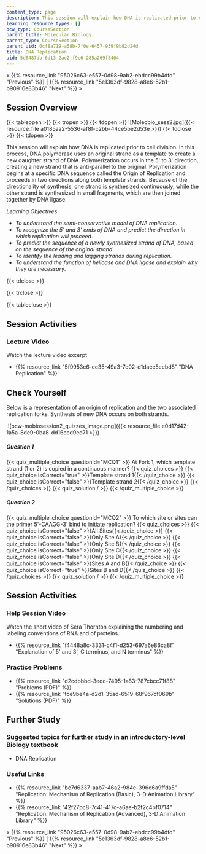 ```yaml
---
content_type: page
description: This session will explain how DNA is replicated prior to cell division.
learning_resource_types: []
ocw_type: CourseSection
parent_title: Molecular Biology
parent_type: CourseSection
parent_uid: 0cf8a719-a58b-7f0e-6457-939f9b82d24d
title: DNA Replication
uid: 5d6487db-6d13-2ae2-f9e6-285a269f3404
---
```


« {{% resource_link "95026c63-e557-0d98-9ab2-ebdcc99b4dfd" "Previous" %}} | {{% resource_link "5e1363df-9828-a8e6-52b1-b90916e83b46" "Next" %}} »

Session Overview
----------------

{{< tableopen >}}
{{< tropen >}}
{{< tdopen >}}
![Molecbio_sess2.jpg]({{< resource_file a0185aa2-5536-af8f-c2bb-44ce5be2d53e >}})
{{< tdclose >}}
{{< tdopen >}}


This session will explain how DNA is replicated prior to cell division. In this process, DNA polymerase uses an original strand as a template to create a new daughter strand of DNA. Polymerization occurs in the 5' to 3' direction, creating a new strand that is anti-parallel to the original. Polymerization begins at a specific DNA sequence called the Origin of Replication and proceeds in two directions along both template strands. Because of the directionality of synthesis, one strand is synthesized continuously, while the other strand is synthesized in small fragments, which are then joined together by DNA ligase.

_Learning Objectives_

*   _To understand the semi-conservative model of DNA replication_.
*   _To recognize the 5' and 3' ends of DNA and predict the direction in which replication will proceed_.
*   _To predict the sequence of a newly synthesized strand of DNA, based on the sequence of the original strand_.
*   _To identify the leading and lagging strands during replication._
*   _To understand the function of helicase and DNA ligase and explain why they are necessary_.


{{< tdclose >}}

{{< trclose >}}

{{< tableclose >}}

Session Activities
------------------

### Lecture Video

Watch the lecture video excerpt

*   {{% resource_link "5f9953c6-ec35-49a3-7e02-d1dace5eebd8" "DNA Replication" %}}

Check Yourself
--------------

Below is a representation of an origin of replication and the two associated replication forks. Synthesis of new DNA occurs on both strands.

 ![ocw-mobiosession2_quizzes_image.png]({{< resource_file e0d17d42-1a5a-8de9-0ba8-dd16ccd9ed71 >}})

##### Question 1
 {{< quiz_multiple_choice questionId="MCQ1" >}} At Fork 1, which template strand (1 or 2) is copied in a continuous manner? {{< quiz_choices >}} {{< quiz_choice isCorrect="true" >}}Template strand 1{{< /quiz_choice >}} {{< quiz_choice isCorrect="false" >}}Template strand 2{{< /quiz_choice >}} {{< /quiz_choices >}} {{< quiz_solution / >}} {{< /quiz_multiple_choice >}}
##### Question 2
 {{< quiz_multiple_choice questionId="MCQ2" >}} To which site or sites can the primer 5'-CAAGG-3' bind to initiate replication? {{< quiz_choices >}} {{< quiz_choice isCorrect="false" >}}All Sites{{< /quiz_choice >}} {{< quiz_choice isCorrect="false" >}}Only Site A{{< /quiz_choice >}} {{< quiz_choice isCorrect="false" >}}Only Site B{{< /quiz_choice >}} {{< quiz_choice isCorrect="false" >}}Only Site C{{< /quiz_choice >}} {{< quiz_choice isCorrect="false" >}}Only Site D{{< /quiz_choice >}} {{< quiz_choice isCorrect="false" >}}Sites A and B{{< /quiz_choice >}} {{< quiz_choice isCorrect="true" >}}Sites B and D{{< /quiz_choice >}} {{< /quiz_choices >}} {{< quiz_solution / >}} {{< /quiz_multiple_choice >}}

Session Activities
------------------

### Help Session Video

Watch the short video of Sera Thornton explaining the numbering and labeling conventions of RNA and of proteins.

*   {{% resource_link "f4448a8c-3331-c4f1-d253-697a6e86ca8f" "Explanation of 5' and 3', C terminus, and N terminus" %}}

### Practice Problems

*   {{% resource_link "d2cdbbbd-3edc-7495-1a83-787cbcc71f88" "Problems (PDF)" %}}
*   {{% resource_link "fce9be4a-d2d1-35ad-6519-68f967cf069b" "Solutions (PDF)" %}}

Further Study
-------------

### Suggested topics for further study in an introductory-level Biology textbook

*   DNA Replication

### Useful Links

*   {{% resource_link "bc7d6337-aab7-46a2-984e-396d6a9ffda5" "Replication: Mechanism of Replication (Basic), 3-D Animation Library" %}}
*   {{% resource_link "42f27bc8-7c41-417c-a6ae-b2f2c4bf0714" "Replication: Mechanism of Replication (Advanced), 3-D Animation Library" %}}

« {{% resource_link "95026c63-e557-0d98-9ab2-ebdcc99b4dfd" "Previous" %}} | {{% resource_link "5e1363df-9828-a8e6-52b1-b90916e83b46" "Next" %}} »